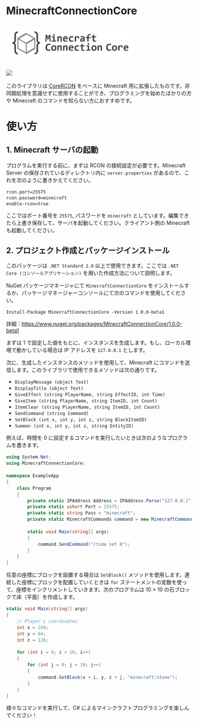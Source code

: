 # MinecraftConnectionCore

<div>
<img src="./logo.png" width="350" hspace="0" vspace="10">
</div>

![](https://img.shields.io/badge/Minecraft%20Version-1.16.3-brightgreen)

このライブラリは [CoreRCON](https://github.com/ScottKaye/CoreRCON) をベースに Minecraft 用に拡張したものです。非同期処理を意識せずに使用することができ、プログラミングを始めたばかりの方や Minecraft のコマンドを知らない方におすすめです。

# 使い方
## 1. Minecraft サーバの起動
プログラムを実行する前に、まずは RCON の接続設定が必要です。Minecraft Server の保存されているディレクトリ内に `server.properties` があるので、これを次のように書きかえてください。

```
rcon.port=25575
rcon.password=minecraft
enable-rcon=true
```

ここではポート番号を `25575`, パスワードを `minecraft` としています。編集できたら上書き保存して、サーバを起動してください。クライアント側の Minecraft も起動してください。

## 2. プロジェクト作成とパッケージインストール
このパッケージは `.NET Standard 2.0` 以上で使用できます。ここでは `.NET Core (コンソールアプリケーション)` を用いた作成方法について説明します。

NuGet パッケージマネージャにて `MinecraftConnectionCore` をインストールするか、パッケージマネージャーコンソールにて次のコマンドを使用してください。

```
Install-Package MinecraftConnectionCore -Version 1.0.0-beta1
```

詳細：https://www.nuget.org/packages/MinecraftConnectionCore/1.0.0-beta1

まずは 1 で設定した値をもとに、インスタンスを生成します。もし、ローカル環境で動かしている場合は IP アドレスを `127.0.0.1` とします。

次に、生成したインスタンスのメソッドを使用して、Minecraft にコマンドを送信します。このライブラリで使用できるメソッドは次の通りです。

- `DisplayMessage (object Text)`
- `DisplayTitle (object Text)`
- `GiveEffect (string PlayerName, string EffectID, int Time)`
- `GiveItem (string PlayerName, string ItemID, int Count)`
- `ItemClear (string PlayerName, string ItemID, int Count)`
- `SendCommand (string Command)`
- `SetBlock (int x, int y, int z, string BlockItemID)`
- `Summon (int x, int y, int z, string EntityID)`

例えば、時間を 0 に設定するコマンドを実行したいときは次のようなプログラムを書きます。

```cs
using System.Net;
using MinecraftConnectionCore;

namespace ExampleApp
{
    class Program
    {
        private static IPAddress Address = IPAddress.Parse("127.0.0.1");
        private static ushort Port = 25575;
        private static string Pass = "minecraft";
        private static MinecraftCommands command = new MinecraftCommands(Address, Port, Pass);

        static void Main(string[] args)
        {
            command.SendCommand("/time set 0");
        }
    }
}
```

任意の座標にブロックを設置する場合は `SetBlock()` メソッドを使用します。連続した座標にブロックを配置していくときは `for` ステートメントの変数を使って、座標をインクリメントしていきます。次のプログラムは 10 × 10 の石ブロックで床（平面）を作成します。

```cs
static void Main(string[] args)
{
    // Player's coordinates
    int x = 256;
    int y = 64; 
    int z = 128;

    for (int i = 0; i < 10; i++) 
    {
        for (int j = 0; j < 10; j++) 
        {
            command.SetBlock(x + i, y, z + j, "minecraft:stone");
        }
    }
}
```

様々なコマンドを実行して、C# によるマインクラフトプログラミングを楽しんでください！
